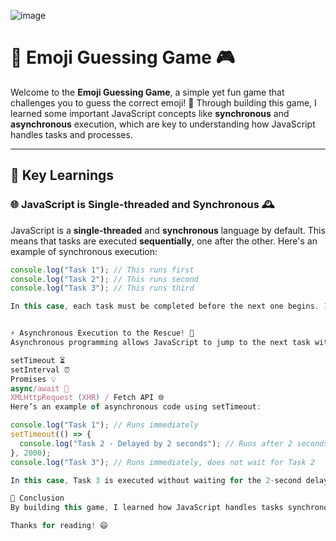 ![image](https://github.com/user-attachments/assets/3de06f60-f53b-4f6e-9e6c-a65cbdabe037)
# 🎉 Emoji Guessing Game 🎮

Welcome to the **Emoji Guessing Game**, a simple yet fun game that challenges you to guess the correct emoji! 🎯 Through building this game, I learned some important JavaScript concepts like **synchronous** and **asynchronous** execution, which are key to understanding how JavaScript handles tasks and processes.

---

## 🚀 Key Learnings

### 🌐 **JavaScript is Single-threaded and Synchronous** 🕰️
JavaScript is a **single-threaded** and **synchronous** language by default. This means that tasks are executed **sequentially**, one after the other. Here's an example of synchronous execution:

```javascript
console.log("Task 1"); // This runs first
console.log("Task 2"); // This runs second
console.log("Task 3"); // This runs third

In this case, each task must be completed before the next one begins. If one task takes longer, everything else will have to wait. 🕒


⚡ Asynchronous Execution to the Rescue! 🚦
Asynchronous programming allows JavaScript to jump to the next task without waiting for the previous one to finish, improving efficiency. This can be achieved using:

setTimeout ⏳
setInterval ⏰
Promises 💡
async/await 🚀
XMLHttpRequest (XHR) / Fetch API 🌐
Here’s an example of asynchronous code using setTimeout:

console.log("Task 1"); // Runs immediately
setTimeout(() => {
  console.log("Task 2 - Delayed by 2 seconds"); // Runs after 2 seconds
}, 2000);
console.log("Task 3"); // Runs immediately, does not wait for Task 2

In this case, Task 3 is executed without waiting for the 2-second delay in Task 2. This is the beauty of asynchronous programming in JavaScript!

📖 Conclusion
By building this game, I learned how JavaScript handles tasks synchronously and asynchronously. Asynchronous programming allows JavaScript to continue executing other code without waiting for slow tasks, enhancing the performance of web applications.

Thanks for reading! 😄
